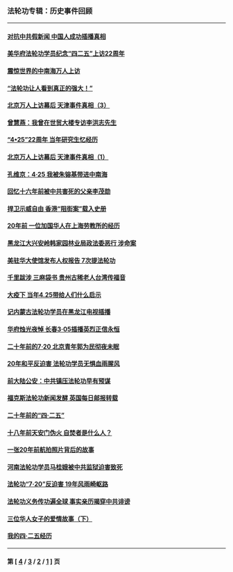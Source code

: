 ### 法轮功专辑：历史事件回顾
---
#### [对抗中共假新闻 中国人成功插播真相](../../pages/nf5793/n12910618.md?06130430) 
#### [美华府法轮功学员纪念“四二五”上访22周年](../../pages/nf5793/n12904445.md?06130430) 
#### [震惊世界的中南海万人上访](../../pages/nf5793/n12903976.md?06130430) 
#### [“法轮功让人看到真正的强大！”](../../pages/nf5793/n12903195.md?06130430) 
#### [北京万人上访幕后 天津事件真相（3）](../../pages/nf5793/n12902807.md?06130430) 
#### [曾慧燕：我曾在世贸大楼专访李洪志先生](../../pages/nf5793/n12898729.md?06130430) 
#### [“4•25”22周年 当年研究生忆经历](../../pages/nf5793/n12894152.md?06130430) 
#### [北京万人上访幕后 天津事件真相（1）](../../pages/nf5793/n12885174.md?06130430) 
#### [孔维京：4·25 我被朱镕基带进中南海](../../pages/nf5793/n12864987.md?06130430) 
#### [回忆十六年前被中共害死的父亲李茂勋](../../pages/nf5793/n12880270.md?06130430) 
#### [捍卫示威自由 香港“阻街案”载入史册](../../pages/nf5793/n12811245.md?06130430) 
#### [20年前 一位加国华人在上海劳教所的经历](../../pages/nf5793/n12707932.md?06130430) 
#### [黑龙江大兴安岭韩家园林业局政法委恶行 涉命案](../../pages/nf5793/n12622815.md?06130430) 
#### [美驻华大使馆发布人权报告 7次提法轮功](../../pages/nf5793/n12520541.md?06130430) 
#### [千里跋涉 三麻袋书 贵州古稀老人台湾传福音](../../pages/nf5793/n12198750.md?06130430) 
#### [大疫下 当年4.25带给人们什么启示](../../pages/nf5793/n12058565.md?06130430) 
#### [记内蒙古法轮功学员在黑龙江电视插播](../../pages/nf5793/n11699194.md?06130430) 
#### [华府烛光夜悼 长春3·05插播英烈正信永恒](../../pages/nf5793/n11397432.md?06130430) 
#### [二十年前的7·20 北京青年郭为民彻夜未眠](../../pages/nf5793/n11354195.md?06130430) 
#### [20年和平反迫害 法轮功学员无惧血雨腥风](../../pages/nf5793/n11348279.md?06130430) 
#### [前大陆公安：中共镇压法轮功早有预谋](../../pages/nf5793/n11352168.md?06130430) 
#### [福克斯法轮功新闻发酵  英国每日邮报转载](../../pages/nf5793/n11285952.md?06130430) 
#### [二十年前的“四·二五”](../../pages/nf5793/n11207639.md?06130430) 
#### [十八年前天安门伪火 自焚者是什么人？](../../pages/nf5793/n10996556.md?06130430) 
#### [一张20年前航拍照片背后的故事](../../pages/nf5793/n10693797.md?06130430) 
#### [河南法轮功学员马桂娥被中共监狱迫害致死](../../pages/nf5793/n10684974.md?06130430) 
#### [法轮功“7‧20”反迫害 19年风雨崎岖路](../../pages/nf5793/n10570834.md?06130430) 
#### [法轮功义务传功遍全球 事实亲历揭穿中共诽谤](../../pages/nf5793/n10581061.md?06130430) 
#### [三位华人女子的爱情故事（下）](../../pages/nf5793/n10435541.md?06130430) 
#### [我的四·二五经历](../../pages/nf5793/n10347081.md?06130430) 

---
#### 第 [ [4](./4.md?06130430) / [3](./3.md?06130430) / [2](./2.md?06130430) / [1](./1.md?06130430) ] 页
